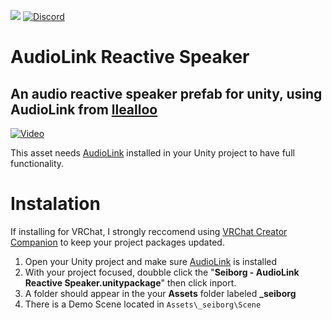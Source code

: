 [![](https://dcbadge.vercel.app/api/server/gjKQffg2wH?style=flat)](https://discord.gg/gjKQffg2wH)
[![Discord](https://img.shields.io/discord/637169472586645516?style=flat&logo=Discord&logoColor=white&label=Discord&labelColor=rgba(155%2C%20155%2C%20155%2C%201)&color=rgba(148%2C%20219%2C%20255%2C%201)&link=https%3A%2F%2Fdiscord.gg%2FgjKQffg2wH)](https://discord.gg/gjKQffg2wH)


# AudioLink Reactive Speaker
## An audio reactive speaker prefab for unity, using AudioLink from [llealloo](https://github.com/llealloo/vrc-udon-audio-link/tree/master)
[![Video](https://img.youtube.com/vi/EgExCmWivkI/maxresdefault.jpg)](https://www.youtube.com/watch?v=EgExCmWivkI)

This asset needs [AudioLink](https://github.com/llealloo/vrc-udon-audio-link/releases) installed in your Unity project to have full functionality.
# Instalation
If installing for VRChat, I strongly reccomend using [VRChat Creator Companion](https://vcc.docs.vrchat.com/) to keep your project packages updated.
1. Open your Unity project and make sure [AudioLink](https://github.com/llealloo/vrc-udon-audio-link/releases) is installed
2. With your project focused, doubble click the "**Seiborg - AudioLink Reactive Speaker.unitypackage**" then click inport.
3. A folder should appear in the your **Assets** folder labeled **_seiborg**
4. There is a Demo Scene located in ```Assets\_seiborg\Scene```
